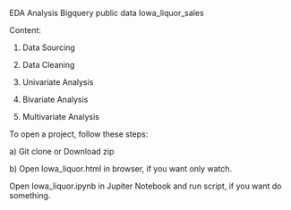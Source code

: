 EDA Analysis Bigquery public data Iowa_liquor_sales

Content:

1. Data Sourcing

2. Data Cleaning

3. Univariate Analysis

4. Bivariate Analysis

5. Multivariate Analysis


To open a project, follow these steps:

a) Git clone or Download zip

b) Open Iowa_liquor.html in browser, if you want only watch.

   Open Iowa_liquor.ipynb in Jupiter Notebook and run script, if you want do something.


